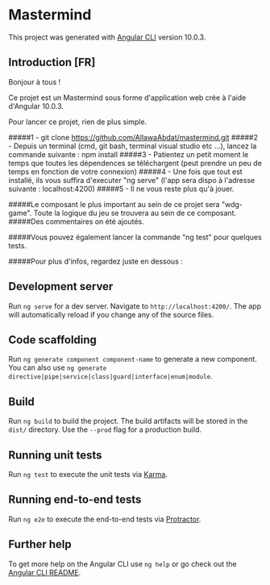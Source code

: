 # Mastermind

This project was generated with [Angular CLI](https://github.com/angular/angular-cli) version 10.0.3.

## Introduction [FR]

Bonjour à tous !

Ce projet est un Mastermind sous forme d'application web crée à l'aide d'Angular 10.0.3.

Pour lancer ce projet, rien de plus simple.

#####1 - git clone https://github.com/AllawaAbdat/mastermind.git
#####2 - Depuis un terminal (cmd, git bash, terminal visual studio etc ...), lancez la commande suivante : npm install
#####3 - Patientez un petit moment le temps que toutes les dépendences se téléchargent (peut prendre un peu de temps en fonction de votre connexion)
#####4 - Une fois que tout est installé, ils vous suffira d'executer "ng serve" (l'app sera dispo à l'adresse suivante : localhost:4200)
#####5 - Il ne vous reste plus qu'à jouer.

#####Le composant le plus important au sein de ce projet sera "wdg-game". Toute la logique du jeu se trouvera au sein de ce composant.
#####Des commentaires on été ajoutés.

#####Vous pouvez également lancer la commande "ng test" pour quelques tests.

#####Pour plus d'infos, regardez juste en dessous :

## Development server

Run `ng serve` for a dev server. Navigate to `http://localhost:4200/`. The app will automatically reload if you change any of the source files.

## Code scaffolding

Run `ng generate component component-name` to generate a new component. You can also use `ng generate directive|pipe|service|class|guard|interface|enum|module`.

## Build

Run `ng build` to build the project. The build artifacts will be stored in the `dist/` directory. Use the `--prod` flag for a production build.

## Running unit tests

Run `ng test` to execute the unit tests via [Karma](https://karma-runner.github.io).

## Running end-to-end tests

Run `ng e2e` to execute the end-to-end tests via [Protractor](http://www.protractortest.org/).

## Further help

To get more help on the Angular CLI use `ng help` or go check out the [Angular CLI README](https://github.com/angular/angular-cli/blob/master/README.md).
